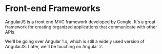 # Front-end Frameworks

AngularJS is a front end MVC framework developed by Google. It's a great framework for creating organized applications that communicate with other APIs.

We'll be going over Angular 1.x, which is still a widely used version of AngularJS. Later, we'll be touching on Angular 2.
